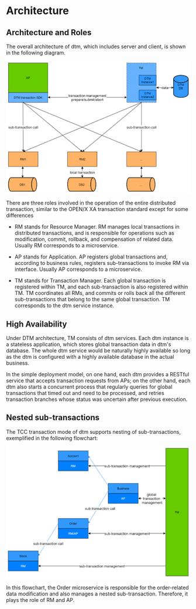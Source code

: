 # Architecture

## Architecture and Roles

The overall architecture of dtm, which includes server and client, is shown in the following diagram.

![arch](../imgs/arch.jpg)

There are three roles involved in the operation of the entire distributed transaction, similar to the OPEN/X XA transaction standard except for some differences

- RM stands for Resource Manager. 
  RM manages local transactions in distributed transactions, and is responsible for operations such as modification, commit, rollback, and compensation of related data. 
  Usually RM corresponds to a microservice.

- AP stands for Application. 
  AP registers global transactions and, according to business rules, registers sub-transactions to invoke RM via interface. 
  Usually AP corresponds to a microservice.

- TM stands for Transaction Manager. 
  Each global transaction is registered within TM, and each sub-transaction is also registered within TM. 
  TM coordinates all RMs, and commits or rolls back all the different sub-transactions that belong to the same global transaction. 
  TM corresponds to the dtm service instance.

## High Availability

Under DTM architecture, TM consists of dtm services.
Each dtm instance is a stateless application, which stores global transaction data in dtm's database. 
The whole dtm service would be naturally highly available so long as the dtm is configured with a highly available database in the actual business.

In the simple deployment model, on one hand, each dtm provides a RESTful service that accepts transaction requests from APs; on the other hand, each dtm also starts a concurrent process that regularly queries for global transactions that timed out and need to be processed, and retries transaction branches whose status was uncertain after previous execution.

## Nested sub-transactions

The TCC transaction mode of dtm supports nesting of sub-transactions, exemplified in the following flowchart:

![nested_trans](../imgs/nested_trans.jpg)

In this flowchart, the Order microservice is responsible for the order-related data modification and also manages a nested sub-transaction.
Therefore, it plays the role of RM and AP.

